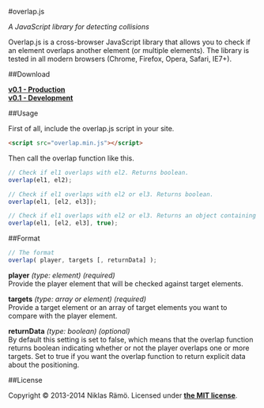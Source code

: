 #overlap.js

*A JavaScript library for detecting collisions*

Overlap.js is a cross-browser JavaScript library that allows you to check if an element overlaps another element (or multiple elements). The library is tested in all modern browsers (Chrome, Firefox, Opera, Safari, IE7+).

##Download

**[v0.1 - Production](overlap.min.js)**  
**[v0.1 - Development](overlap.js)**

##Usage

First of all, include the overlap.js script in your site.
```html
<script src="overlap.min.js"></script>
```

Then call the overlap function like this.

```javascript
// Check if el1 overlaps with el2. Returns boolean.
overlap(el1, el2);

// Check if el1 overlaps with el2 or el3. Returns boolean.
overlap(el1, [el2, el3]);

// Check if el1 overlaps with el2 or el3. Returns an object containing explicit overlap data.
overlap(el1, [el2, el3], true);
```

##Format

```javascript
// The format
overlap( player, targets [, returnData] );
```

**player** *(type: element)* *(required)*   
Provide the player element that will be checked against target elements.

**targets** *(type: array or element)* *(required)*   
Provide a target element or an array of target elements you want to compare with the player element.

**returnData** *(type: boolean)* *(optional)*   
By default this setting is set to false, which means that the overlap function returns boolean indicating whether or not the player overlaps one or more targets. Set to true if you want the overlap function to return explicit data about the positioning.

##License

Copyright &copy; 2013-2014 Niklas Rämö. Licensed under **[the MIT license](LICENSE)**.
